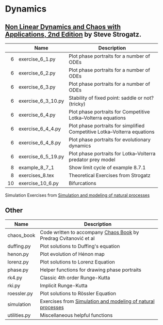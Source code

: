 # Dynamics

## [Non Linear Dynamics and Chaos with Applications, 2nd Edition](http://www.stevenstrogatz.com/books/nonlinear-dynamics-and-chaos-with-applications-to-physics-biology-chemistry-and-engineering) by Steve Strogatz.

|| Name | Description |
|--:|------------------|----------------------------------------------------------| 
|6| exercise_6_1.py |Plot phase portraits for a number of ODEs|
|6| exercise_6_2.py |Plot phase portraits for a number of ODEs|
|6| exercise_6_3.py |Plot phase portraits for a number of ODEs|
|6| exercise_6_3_10.py |Stability of fixed point: saddle or not? (tricky) |
|6| exercise_6_4.py |Plot phase portraits for Competitive Lotka–Volterra equations|
|6| exercise_6_4_4.py |Plot phase portraits for simplified Competitive Lotka–Volterra equations|
|6| exercise_6_4_8.py |Plot phase portraits for evolutionary dynamics|
|6| exercise_6_5_19.py |Plot phase portraits for Lotka–Volterra predator prey model|
|8| example_8_7_1|Show limit cycle of example 8.7.1|
|8|exercises_8.tex|Theoretical Exercises from Strogatz|
|10| exercise_10_6.py |Bifurcations|

Simulation Exercises from [Simulation and modeling of natural processes](https://www.coursera.org/learn/modeling-simulation-natural-processes/home/info)

## Other

 Name | Description 
 -------------------------- | ------------------------------------------------
 chaos_book| Code written to accompany  [Chaos Book](http://chaosbook.org/) by Predrag Cvitanović et al
 duffing.py  | Plot solutions to Duffing's equation 
 henon.py| Plot evolution of Hénon map
 lorenz.py   | Plot solutions to Lorenz Equation 
 phase.py    | Helper functions for drawing phase portraits 
 rk4.py      | Classic 4th order Runge-Kutta 
 rki.py      | Implicit Runge-Kutta 
 roessler.py | Plot solutions to Rössler Equation 
simulation| Exercises from [Simulation and modeling of natural processes](https://www.coursera.org/learn/modeling-simulation-natural-processes/home/info)
 utilities.py | Miscellaneous helpful functions 
